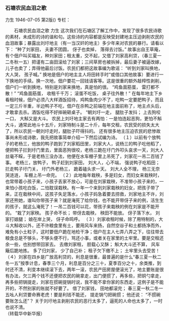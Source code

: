 ### 石塘农民血泪之歌
力生
1946-07-05
第2版()
专栏：

　　石塘农民血泪之歌
    力生
    这次我们在石塘区了解工作中，发现了很多农民诗歌的素材，未成形的诗的谐和句。这些诗的内容都是反映受封建地主压迫剥削农民的血泪故事；暴露出刘圩地主（有一当汉奸的地主）多少年来对农民的暴行。请看以下：
    “种了刘家田，
    夫妻不团圆，
    伢子也卖掉，
    落得去讨饭。”
    故事出自王草庵，有个佃户叫买福友，种刘家田；租太重，交不起，又借了刘家高利贷，（春三夏一二冬秋一五）把谨有二亩田滚给了刘家；三间草房也被拆掉，最后妻子被逼改嫁，儿子也卖了；弄得他最后讨饭。农民们都把这故事编为歌谣：
    “听到刘家叫换地，
    大人哭，
    孩子喊。”
    换地是佃户的地主主人将田转手时“或借口其他故事）要进行一下换地的手续。换一次地，佃户要花一回钱请客等。这是很重的额外敲榨性剥削，佃户们一听到换地，特别是刘家来换地，真是怕的很。
    “鸡鱼面筋蛋，
    雷打都不散！”
    “鸡鱼面筋蛋，
    收租千千万；
    滚蛋不吃饭，
    桌子往外散！”
    在每年地主下乡看租时候，佃户必须八大样酒饭招待，鸡鸭鱼肉少不了，吃鸭一定要肥鸭子，而且一定三斤半重，半边鸭子不吃，佃户在杀鸭之前端在地主面前称了，地主点头后，才敢拿去杀。酒饭吃得不好摔碗砸桌子。
    “朝刘圩一走，
    腿肚子发抖；
    上去狗咬一口，
    大斛又是大斗。
    农民上刘圩地主家去有两怕：一是怕连起恶狗，更怕不斛大斗，通常此地斗十五斤，刘家特制斗是二十斤，每年交租，农民受的损失太大了，所以农民一朝刘圩走时，腿肚子吓得抖的。
    还有很多地主压迫农民的悲惨故事尚未形成诗歌，我先把故事简单介绍一下然后试编为诗。
    （１）以前有个放鸭子的老杨三，他放的鸭子跑到了刘家稻田里，刘家大人，说杨三的鸭子吃他稻了，便把鸭子拦到圩门里去，里面恶狗很咬，老杨三跪在圩门外叩头哀求一天，刘大人丝毫不睬，于是老杨三没办法，他便在水车棚子里上吊死了，刘家花一吊二百钱了事。
    老杨三，放鸭子，
    鸭子赶到刘家田，
    刘大人，心不端，
    强说鸭子吃稻田；
    拦走鸭子圩门关，
    圩门外老杨三，
    跪着磕头求一天。
    刘大人全不理，
    杨三无奈哭涟涟，
    车棚上吊一命完。
    （２）此地每年栽秧，多是妇女，而妇女来栽秧时，也常带着小孩子来，小孩子丢家不放心，可是在刘家栽秧，不准带小孩子来的，一来怕小孩吃白饭，二怕耽误栽秧。有一年一个来到刘家栽秧的妇女，把孩子带了来，正在栽秧中间，这孩子失足落水，小孩子妈急着要去捞救，刘家地主不许，刘家还熊她，谁叫你带孩子来？就是淹死了给你钱，也不能开带伢子来的例，活生生的孩子，就这么淹死了！一吊二百钱可以花，带孩子来栽秧的例在刘家是不能开的。
    “栽了刘家秧。
    孩子命不长；
    带伢去栽秧，
    秧田不能放。
    伢子落下水，
    刘家打娘腿；
    娘在岸上哭，
    伢子命鸣呼。
    （３）刘家收租时候，除了用特制的，大斗大斛收以外，还不许粮食里有土，要用风车来扬，自然空谷子和土都扬净而外，难免有小土粒子，这时要佃户跪在地检干净；佃户在主人七弄八弄之下，往往带去粮食总是不够头，不够头便不行，骂还小事，或者关在家里的土牢里。要是交租还余一些，也别想带回家去。
    去缴刘家租，
    胆载心又酥；
    斛大大斗还不算，
    风车簸后跪地拣。
    多了归刘家，
    少了自己补；
    租子欠下缴不上；
    土牢里头去受苦！
    （４）刘家在四乡是广放高利贷的，利息是很重，最普遍的是什么“春三夏一秋二冬一五”按季计息，春季三个月，利息是百分之三十，夏季百分之十，余类推，到时还不清，利变本继续滚下去，两年一滚，农民产田房屋便滚光了，地主要账是很有办法，欠三两个钱不还便把农民的碗拿走，出门便掼了，再多些，把铜勺拿走，再多些把锅提走，刘家在掼碗提锅时说，我不能不拿你家的东西走，这例子是不能开的，不然别家的账就不好要了。
    借了刘家钱，
    田地都滚完；
    春三夏一秋二冬一五吆人利贷要命赛老虎！要是利钱不能还，
    提走锅勺把碗掼；
    他还说：
    “不掼碗
    要账怎么还”？
    关于刘圩地主剥削农民的恶行太多了，逼死的人命也太多了，一时也说不清。                        
                    （转载华中新华报）
